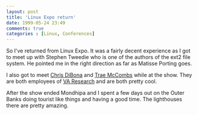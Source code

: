 ```yaml
---
layout: post
title: 'Linux Expo return'
date: 1999-05-24 23:49
comments: true
categories : [Linux, Conferences]
---  
```


So I've returned from Linux Expo. It was a fairly decent experience as I got to meet up with Stephen Tweedie who is one of the authors of the ext2 file system. He pointed me in the right direction as far as Matisse Porting goes.

I also got to meet <a href="http://dibona.com">Chris DiBona</a> and <a href="http://occy.net">Trae McCombs</a> while at the show. They are both employees of <a href="http://varesearch.com">VA Research</a> and are both pretty cool.

After the show ended Mondhipa and I spent a few days out on the Outer Banks doing tourist like things and having a good time. The lighthouses there are pretty amazing.

